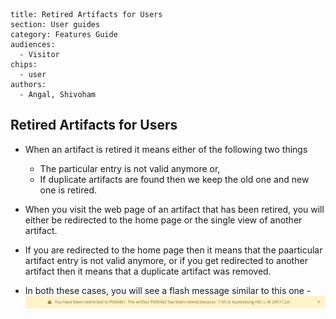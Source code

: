 ```
title: Retired Artifacts for Users
section: User guides
category: Features Guide
audiences:
  - Visitor
chips:
  - user
authors:
  - Angal, Shivoham
```
<h2>Retired Artifacts for Users</h2>

* When an artifact is retired it means either of the following two things
  * The particular entry is not valid anymore or,
  * If duplicate artifacts are found then we keep the old one and new one is retired.

* When you visit the web page of an artifact that has been retired, you will either be redirected to the home page or the single view of another artifact.

* If you are redirected to the home page then it means that the paarticular artifact entry is not valid anymore, or if you get redirected to another artifact then it means that a duplicate artifact was removed.

* In both these cases, you will see a flash message similar to this one - 
    ![flash for redirect to view](redirect_view.png)
